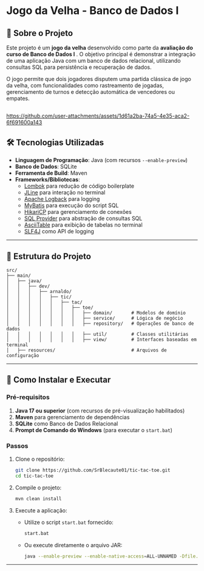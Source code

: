 # Jogo da Velha - Banco de Dados I

## 📜 Sobre o Projeto
Este projeto é um **jogo da velha** desenvolvido como parte da **avaliação do curso de Banco de Dados I** . 
O objetivo principal é demonstrar a integração de uma aplicação Java com um banco de dados relacional, 
utilizando consultas SQL para persistência e recuperação de dados.

O jogo permite que dois jogadores disputem uma partida clássica de jogo da velha, com funcionalidades 
como rastreamento de jogadas, gerenciamento de turnos e detecção automática de vencedores ou empates.

##

https://github.com/user-attachments/assets/1d61a2ba-74a5-4e35-aca2-6f691600a143

## 🛠️ Tecnologias Utilizadas
- **Linguagem de Programação**: Java (com recursos `--enable-preview`)
- **Banco de Dados**: SQLite
- **Ferramenta de Build**: Maven
- **Frameworks/Bibliotecas**:
   - [Lombok](https://projectlombok.org/) para redução de código boilerplate
   - [JLine](https://jline.github.io/) para interação no terminal
   - [Apache Logback](https://logback.qos.ch/) para logging
   - [MyBatis](https://mybatis.org/) para execução do script SQL
   - [HikariCP](https://github.com/brettwooldridge/HikariCP) para gerenciamento de conexões
   - [SQL Provider](https://github.com/Jaoow/sql-provider) para abstração de consultas SQL
   - [AsciiTable](https://github.com/vdmeer/asciitable) para exibição de tabelas no terminal
   - [SLF4J](http://www.slf4j.org/) como API de logging

---

## 📂 Estrutura do Projeto
```
src/
├── main/
│   ├── java/
│   │   ├── dev/
│   │   │   ├── arnaldo/
│   │   │   │   ├── tic/
│   │   │   │   │   ├── tac/
│   │   │   │   │   │   ├── toe/
│   │   │   │   │   │   │   ├── domain/       # Modelos de domínio
│   │   │   │   │   │   │   ├── service/      # Lógica de negócio
│   │   │   │   │   │   │   ├── repository/   # Operações de banco de dados 
│   │   │   │   │   │   │   ├── util/         # Classes utilitárias 
│   │   │   │   │   │   │   ├── view/         # Interfaces baseadas em terminal
│   ├── resources/                            # Arquivos de configuração 
```

---

## 🚀 Como Instalar e Executar

### Pré-requisitos
1. **Java 17 ou superior** (com recursos de pré-visualização habilitados)
2. **Maven** para gerenciamento de dependências
3. **SQLite** como Banco de Dados Relacional
4. **Prompt de Comando do Windows** (para executar o `start.bat`)

### Passos
1. Clone o repositório:
   ```bash
   git clone https://github.com/SrBlecaute01/tic-tac-toe.git
   cd tic-tac-toe
   ```
   
2. Compile o projeto:
   ```bash
   mvn clean install
   ```

3. Execute a aplicação:
    - Utilize o script `start.bat` fornecido:
      ```bash
      start.bat
      ```
    - Ou execute diretamente o arquivo JAR:
      ```bash
      java --enable-preview --enable-native-access=ALL-UNNAMED -Dfile.encoding=UTF-8 -jar target/TicTacToe-1.0.0.jar
      ```

---
